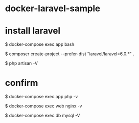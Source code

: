 # docker-laravel-sample

# install laravel

$ docker-compose exec app bash

$ composer create-project --prefer-dist "laravel/laravel=6.0.*" .

$ php artisan -V

# confirm
$ docker-compose exec app php -v

$ docker-compose exec web nginx -v

$ docker-compose exec db mysql -V
